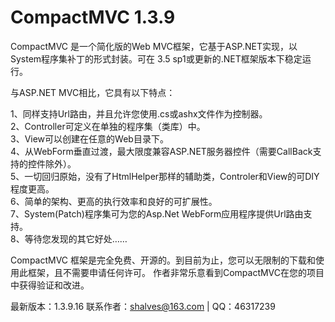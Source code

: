 ﻿CompactMVC 1.3.9
================

CompactMVC 是一个简化版的Web MVC框架，它基于ASP.NET实现，以System程序集补丁的形式封装。可在 3.5 sp1或更新的.NET框架版本下稳定运行。

与ASP.NET MVC相比，它具有以下特点：

1、同样支持Url路由，并且允许您使用.cs或ashx文件作为控制器。 <br />
2、Controller可定义在单独的程序集（类库）中。 <br />
3、View可以创建在任意的Web目录下。 <br />
4、从WebForm垂直过渡，最大限度兼容ASP.NET服务器控件（需要CallBack支持的控件除外）。 <br />
5、一切回归原始，没有了HtmlHelper那样的辅助类，Controler和View的可DIY程度更高。 <br />
6、简单的架构、更高的执行效率和良好的可扩展性。 <br />
7、System(Patch)程序集可为您的Asp.Net WebForm应用程序提供Url路由支持。 <br />
8、等待您发现的其它好处…… <br />

CompactMVC 框架是完全免费、开源的。到目前为止，您可以无限制的下载和使用此框架，且不需要申请任何许可。
作者非常乐意看到CompactMVC在您的项目中获得验证和改进。

最新版本：1.3.9.16
联系作者：shalves@163.com | QQ：46317239
